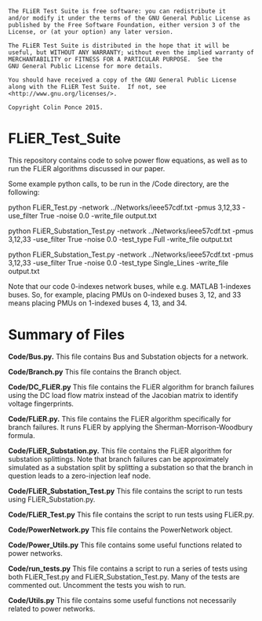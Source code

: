     The FLiER Test Suite is free software: you can redistribute it 
	and/or modify it under the terms of the GNU General Public License as 
	published by the Free Software Foundation, either version 3 of the 
	License, or (at your option) any later version.

    The FLiER Test Suite is distributed in the hope that it will be 
	useful, but WITHOUT ANY WARRANTY; without even the implied warranty of
    MERCHANTABILITY or FITNESS FOR A PARTICULAR PURPOSE.  See the
    GNU General Public License for more details.

    You should have received a copy of the GNU General Public License
    along with the FLiER Test Suite.  If not, see 
	<http://www.gnu.org/licenses/>.
	
	Copyright Colin Ponce 2015.

# FLiER_Test_Suite

This repository contains code to solve power flow equations, as well as to run
the FLiER algorithms discussed in our paper.

Some example python calls, to be run in the /Code directory, are the following:


python FLiER_Test.py -network ../Networks/ieee57cdf.txt -pmus 3,12,33 -use_filter True -noise 0.0 -write_file output.txt

python FLiER_Substation_Test.py -network ../Networks/ieee57cdf.txt -pmus 3,12,33 -use_filter True -noise 0.0 -test_type Full -write_file output.txt

python FLiER_Substation_Test.py -network ../Networks/ieee57cdf.txt -pmus 3,12,33 -use_filter True -noise 0.0 -test_type Single_Lines -write_file output.txt


Note that our code 0-indexes network buses, while e.g. MATLAB 1-indexes buses. So, for example, placing PMUs on 0-indexed buses 3, 12, and 33 means placing PMUs on 1-indexed buses 4, 13, and 34.


# Summary of Files

**Code/Bus.py.** This file contains Bus and Substation objects for a network.

**Code/Branch.py** This file contains the Branch object.

**Code/DC_FLiER.py** This file contains the FLiER algorithm for branch failures using
  the DC load flow matrix instead of the Jacobian matrix to identify voltage
  fingerprints.

**Code/FLiER.py.** This file contains the FLiER algorithm specifically for branch
failures. It runs FLiER by applying the Sherman-Morrison-Woodbury formula.

**Code/FLiER_Substation.py.** This file contains the FLiER algorithm for substation
splittings. Note that branch failures can be approximately simulated as a
substation split by splitting a substation so that the branch in question leads
to a zero-injection leaf node.

**Code/FLiER_Substation_Test.py** This file contains the script to run tests
  using FLiER_Substation.py.

**Code/FLiER_Test.py** This file contains the script to run tests
  using FLiER.py.

**Code/PowerNetwork.py** This file contains the PowerNetwork object.

**Code/Power_Utils.py** This file contains some useful functions related to
  power networks.

**Code/run_tests.py** This file contains a script to run a series of tests using
  both FLiER_Test.py and FLiER_Substation_Test.py. Many of the tests are
  commented out. Uncomment the tests you wish to run.

**Code/Utils.py** This file contains some useful functions not necessarily
  related to power networks.



